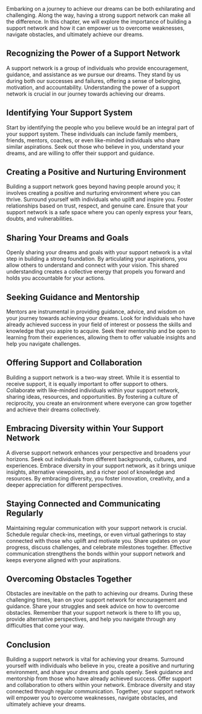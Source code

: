 
Embarking on a journey to achieve our dreams can be both exhilarating and challenging. Along the way, having a strong support network can make all the difference. In this chapter, we will explore the importance of building a support network and how it can empower us to overcome weaknesses, navigate obstacles, and ultimately achieve our dreams.

## Recognizing the Power of a Support Network

A support network is a group of individuals who provide encouragement, guidance, and assistance as we pursue our dreams. They stand by us during both our successes and failures, offering a sense of belonging, motivation, and accountability. Understanding the power of a support network is crucial in our journey towards achieving our dreams.

## Identifying Your Support System

Start by identifying the people who you believe would be an integral part of your support system. These individuals can include family members, friends, mentors, coaches, or even like-minded individuals who share similar aspirations. Seek out those who believe in you, understand your dreams, and are willing to offer their support and guidance.

## Creating a Positive and Nurturing Environment

Building a support network goes beyond having people around you; it involves creating a positive and nurturing environment where you can thrive. Surround yourself with individuals who uplift and inspire you. Foster relationships based on trust, respect, and genuine care. Ensure that your support network is a safe space where you can openly express your fears, doubts, and vulnerabilities.

## Sharing Your Dreams and Goals

Openly sharing your dreams and goals with your support network is a vital step in building a strong foundation. By articulating your aspirations, you allow others to understand and connect with your vision. This shared understanding creates a collective energy that propels you forward and holds you accountable for your actions.

## Seeking Guidance and Mentorship

Mentors are instrumental in providing guidance, advice, and wisdom on your journey towards achieving your dreams. Look for individuals who have already achieved success in your field of interest or possess the skills and knowledge that you aspire to acquire. Seek their mentorship and be open to learning from their experiences, allowing them to offer valuable insights and help you navigate challenges.

## Offering Support and Collaboration

Building a support network is a two-way street. While it is essential to receive support, it is equally important to offer support to others. Collaborate with like-minded individuals within your support network, sharing ideas, resources, and opportunities. By fostering a culture of reciprocity, you create an environment where everyone can grow together and achieve their dreams collectively.

## Embracing Diversity within Your Support Network

A diverse support network enhances your perspective and broadens your horizons. Seek out individuals from different backgrounds, cultures, and experiences. Embrace diversity in your support network, as it brings unique insights, alternative viewpoints, and a richer pool of knowledge and resources. By embracing diversity, you foster innovation, creativity, and a deeper appreciation for different perspectives.

## Staying Connected and Communicating Regularly

Maintaining regular communication with your support network is crucial. Schedule regular check-ins, meetings, or even virtual gatherings to stay connected with those who uplift and motivate you. Share updates on your progress, discuss challenges, and celebrate milestones together. Effective communication strengthens the bonds within your support network and keeps everyone aligned with your aspirations.

## Overcoming Obstacles Together

Obstacles are inevitable on the path to achieving our dreams. During these challenging times, lean on your support network for encouragement and guidance. Share your struggles and seek advice on how to overcome obstacles. Remember that your support network is there to lift you up, provide alternative perspectives, and help you navigate through any difficulties that come your way.

## Conclusion

Building a support network is vital for achieving your dreams. Surround yourself with individuals who believe in you, create a positive and nurturing environment, and share your dreams and goals openly. Seek guidance and mentorship from those who have already achieved success. Offer support and collaboration to others within your network. Embrace diversity and stay connected through regular communication. Together, your support network will empower you to overcome weaknesses, navigate obstacles, and ultimately achieve your dreams.